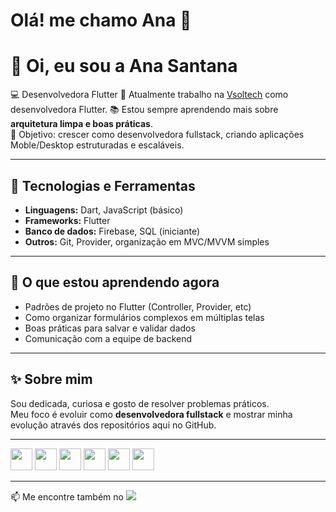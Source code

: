 <h1>Olá! me chamo Ana 👋</h1>

# 👋 Oi, eu sou a Ana Santana  

💻 Desenvolvedora Flutter
🚀 Atualmente trabalho na [Vsoltech](https://vsol.com.br/) como desenvolvedora Flutter.
📚 Estou sempre aprendendo mais sobre **arquitetura limpa e boas práticas**.  
🎯 Objetivo: crescer como desenvolvedora fullstack, criando aplicações Moble/Desktop estruturadas e escaláveis.  

---

## 🚀 Tecnologias e Ferramentas
- **Linguagens:** Dart, JavaScript (básico)  
- **Frameworks:** Flutter  
- **Banco de dados:** Firebase, SQL (iniciante)  
- **Outros:** Git, Provider, organização em MVC/MVVM simples 

---

## 🌱 O que estou aprendendo agora
- Padrões de projeto no Flutter (Controller, Provider, etc)  
- Como organizar formulários complexos em múltiplas telas  
- Boas práticas para salvar e validar dados
- Comunicação com a equipe de backend

---

## ✨ Sobre mim
Sou dedicada, curiosa e gosto de resolver problemas práticos.  
Meu foco é evoluir como **desenvolvedora fullstack** e mostrar minha evolução através dos repositórios aqui no GitHub.  

---


<div>
  <img height="35em" src="https://cdn.jsdelivr.net/gh/devicons/devicon/icons/html5/html5-plain.svg" />
  <img height="35em" src="https://cdn.jsdelivr.net/gh/devicons/devicon/icons/css3/css3-plain.svg" />
  <img height="35em" src="https://cdn.jsdelivr.net/gh/devicons/devicon/icons/javascript/javascript-original.svg" />
  <img height="35em" src="https://cdn.jsdelivr.net/gh/devicons/devicon/icons/react/react-original.svg" />
  <img height="35em" src="https://cdn.jsdelivr.net/gh/devicons/devicon/icons/flutter/flutter-original.svg" />
  <img height="35em" src="https://cdn.jsdelivr.net/gh/devicons/devicon@latest/icons/java/java-original.svg" />
</div>


<hr>

<div>
  📫 Me encontre também no <a href="https://www.linkedin.com/in/anacristinadmoura/" target="_blank"><img src="https://img.shields.io/badge/LinkedIn-0077B5?style=for-the-badge&logo=linkedin&logoColor=white"></a>
</div>
